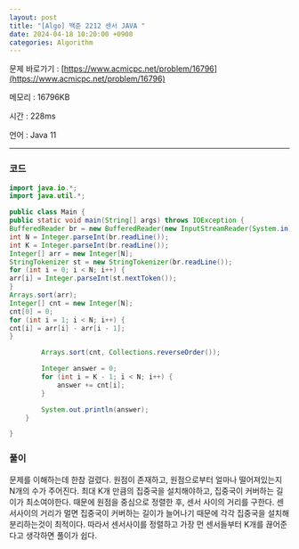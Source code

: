 ```yaml
---
layout: post
title: "[Algo] 백준 2212 센서 JAVA "
date: 2024-04-18 10:20:00 +0900
categories: Algorithm
---
```


문제 바로가기 : [https://www.acmicpc.net/problem/16796](https://www.acmicpc.net/problem/16796)

메모리 : 16796KB

시간 : 228ms

언어 : Java 11

---

### 코드

```java
import java.io.*;
import java.util.*;

public class Main {
public static void main(String[] args) throws IOException {
BufferedReader br = new BufferedReader(new InputStreamReader(System.in));
int N = Integer.parseInt(br.readLine());
int K = Integer.parseInt(br.readLine());
Integer[] arr = new Integer[N];
StringTokenizer st = new StringTokenizer(br.readLine());
for (int i = 0; i < N; i++) {
arr[i] = Integer.parseInt(st.nextToken());
}
Arrays.sort(arr);
Integer[] cnt = new Integer[N];
cnt[0] = 0;
for (int i = 1; i < N; i++) {
cnt[i] = arr[i] - arr[i - 1];
}

        Arrays.sort(cnt, Collections.reverseOrder());

        Integer answer = 0;
        for (int i = K - 1; i < N; i++) {
            answer += cnt[i];
        }

        System.out.println(answer);
    }

}

```

### 풀이

문제를 이해하는데 한참 걸렸다. 원점이 존재하고, 원점으로부터 얼마나 떨어져있는지 N개의 수가 주어진다. 최대 K개 만큼의 집중국을 설치해야하고, 집중국이 커버하는 길이가 최소여야한다. 때문에 원점을 중심으로 정렬한 후, 센서 사이의 거리를 구한다. 센서사이의 거리가 멀면 집중국이 커버하는 길이가 늘어나기 때문에 각각 집중국을 설치해 분리하는것이 최적이다. 따라서 센서사이를 정렬하고 가장 먼 센서들부터 K개를 끊어준다고 생각하면 풀이가 쉽다.
